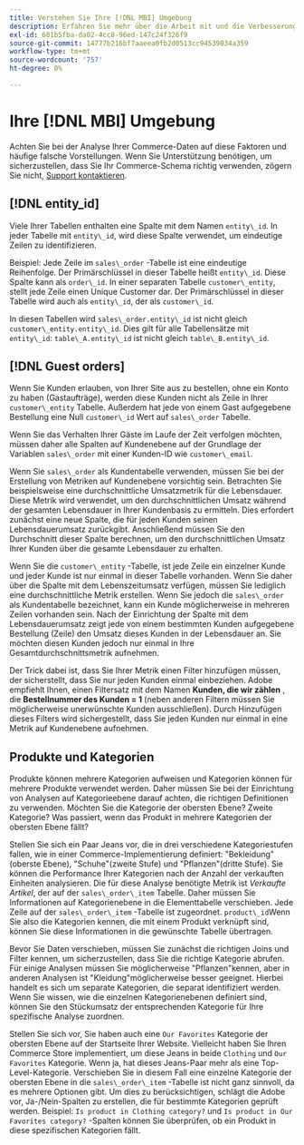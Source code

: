 ```yaml
---
title: Verstehen Sie Ihre [!DNL MBI] Umgebung
description: Erfahren Sie mehr über die Arbeit mit und die Verbesserung Ihrer [!DNL MBI] Umgebung.
exl-id: 601b5fba-da02-4cc8-96ed-147c24f326f9
source-git-commit: 14777b216bf7aaeea0fb2d0513cc94539034a359
workflow-type: tm+mt
source-wordcount: '757'
ht-degree: 0%

---
```


# Ihre [!DNL MBI] Umgebung

Achten Sie bei der Analyse Ihrer Commerce-Daten auf diese Faktoren und häufige falsche Vorstellungen. Wenn Sie Unterstützung benötigen, um sicherzustellen, dass Sie Ihr Commerce-Schema richtig verwenden, zögern Sie nicht, [Support kontaktieren](https://experienceleague.adobe.com/docs/commerce-knowledge-base/kb/troubleshooting/miscellaneous/mbi-service-policies.html?lang=en).

## [!DNL entity\_id]

Viele Ihrer Tabellen enthalten eine Spalte mit dem Namen `entity\_id`. In jeder Tabelle mit `entity\_id`, wird diese Spalte verwendet, um eindeutige Zeilen zu identifizieren.

Beispiel: Jede Zeile im `sales\_order` -Tabelle ist eine eindeutige Reihenfolge. Der Primärschlüssel in dieser Tabelle heißt `entity\_id`. Diese Spalte kann als `order\_id`. In einer separaten Tabelle `customer\_entity`, stellt jede Zeile einen Unique Customer dar. Der Primärschlüssel in dieser Tabelle wird auch als `entity\_id`, der als `customer\_id`.

In diesen Tabellen wird `sales\_order.entity\_id` ist nicht gleich `customer\_entity.entity\_id`. Dies gilt für alle Tabellensätze mit `entity\_id`: `table\_A.entity\_id` ist nicht gleich `table\_B.entity\_id`.

## [!DNL Guest orders]

Wenn Sie Kunden erlauben, von Ihrer Site aus zu bestellen, ohne ein Konto zu haben (Gastaufträge), werden diese Kunden nicht als Zeile in Ihrer `customer\_entity` Tabelle. Außerdem hat jede von einem Gast aufgegebene Bestellung eine Null `customer\_id` Wert auf `sales\_order` Tabelle.

Wenn Sie das Verhalten Ihrer Gäste im Laufe der Zeit verfolgen möchten, müssen daher alle Spalten auf Kundenebene auf der Grundlage der Variablen `sales\_order` mit einer Kunden-ID wie `customer\_email`.

Wenn Sie `sales\_order` als Kundentabelle verwenden, müssen Sie bei der Erstellung von Metriken auf Kundenebene vorsichtig sein. Betrachten Sie beispielsweise eine durchschnittliche Umsatzmetrik für die Lebensdauer. Diese Metrik wird verwendet, um den durchschnittlichen Umsatz während der gesamten Lebensdauer in Ihrer Kundenbasis zu ermitteln. Dies erfordert zunächst eine neue Spalte, die für jeden Kunden seinen Lebensdauerumsatz zurückgibt. Anschließend müssen Sie den Durchschnitt dieser Spalte berechnen, um den durchschnittlichen Umsatz Ihrer Kunden über die gesamte Lebensdauer zu erhalten.

Wenn Sie die `customer\_entity` -Tabelle, ist jede Zeile ein einzelner Kunde und jeder Kunde ist nur einmal in dieser Tabelle vorhanden. Wenn Sie daher über die Spalte mit dem Lebenszeitumsatz verfügen, müssen Sie lediglich eine durchschnittliche Metrik erstellen. Wenn Sie jedoch die `sales\_order` als Kundentabelle bezeichnet, kann ein Kunde möglicherweise in mehreren Zeilen vorhanden sein. Nach der Einrichtung der Spalte mit dem Lebensdauerumsatz zeigt jede von einem bestimmten Kunden aufgegebene Bestellung (Zeile) den Umsatz dieses Kunden in der Lebensdauer an. Sie möchten diesen Kunden jedoch nur einmal in Ihre Gesamtdurchschnittsmetrik aufnehmen.

Der Trick dabei ist, dass Sie Ihrer Metrik einen Filter hinzufügen müssen, der sicherstellt, dass Sie nur jeden Kunden einmal einbeziehen. Adobe empfiehlt Ihnen, einen Filtersatz mit dem Namen **Kunden, die wir zählen** , die **Bestellnummer des Kunden = 1** (neben anderen Filtern müssen Sie möglicherweise unerwünschte Kunden ausschließen). Durch Hinzufügen dieses Filters wird sichergestellt, dass Sie jeden Kunden nur einmal in eine Metrik auf Kundenebene aufnehmen.

## Produkte und Kategorien

Produkte können mehrere Kategorien aufweisen und Kategorien können für mehrere Produkte verwendet werden. Daher müssen Sie bei der Einrichtung von Analysen auf Kategorieebene darauf achten, die richtigen Definitionen zu verwenden. Möchten Sie die Kategorie der obersten Ebene? Zweite Kategorie? Was passiert, wenn das Produkt in mehrere Kategorien der obersten Ebene fällt?

Stellen Sie sich ein Paar Jeans vor, die in drei verschiedene Kategoriestufen fallen, wie in einer Commerce-Implementierung definiert: &quot;Bekleidung&quot;(oberste Ebene), &quot;Schuhe&quot;(zweite Stufe) und &quot;Pflanzen&quot;(dritte Stufe). Sie können die Performance Ihrer Kategorien nach der Anzahl der verkauften Einheiten analysieren. Die für diese Analyse benötigte Metrik ist _Verkaufte Artikel_, der auf der `sales\_order\_item` Tabelle. Daher müssen Sie Informationen auf Kategorienebene in die Elementtabelle verschieben. Jede Zeile auf der `sales\_order\_item` -Tabelle ist zugeordnet. `product\_id`Wenn Sie also die Kategorien kennen, die mit einem Produkt verknüpft sind, können Sie diese Informationen in die gewünschte Tabelle übertragen.

Bevor Sie Daten verschieben, müssen Sie zunächst die richtigen Joins und Filter kennen, um sicherzustellen, dass Sie die richtige Kategorie abrufen. Für einige Analysen müssen Sie möglicherweise &quot;Pflanzen&quot;kennen, aber in anderen Analysen ist &quot;Kleidung&quot;möglicherweise besser geeignet. Hierbei handelt es sich um separate Kategorien, die separat identifiziert werden. Wenn Sie wissen, wie die einzelnen Kategorienebenen definiert sind, können Sie den Stückumsatz der entsprechenden Kategorie für Ihre spezifische Analyse zuordnen.

Stellen Sie sich vor, Sie haben auch eine `Our Favorites` Kategorie der obersten Ebene auf der Startseite Ihrer Website. Vielleicht haben Sie Ihren Commerce Store implementiert, um diese Jeans in beide `Clothing` und `Our Favorites` Kategorie. Wenn ja, hat dieses Jeans-Paar mehr als eine Top-Level-Kategorie. Verschieben Sie in diesem Fall eine einzelne Kategorie der obersten Ebene in die `sales\_order\_item` -Tabelle ist nicht ganz sinnvoll, da es mehrere Optionen gibt. Um dies zu berücksichtigen, schlägt die Adobe vor, Ja-/Nein-Spalten zu erstellen, die für bestimmte Kategorien geprüft werden. Beispiel: `Is product in Clothing category?` und `Is product in Our Favorites category?` -Spalten können Sie überprüfen, ob ein Produkt in diese spezifischen Kategorien fällt.

